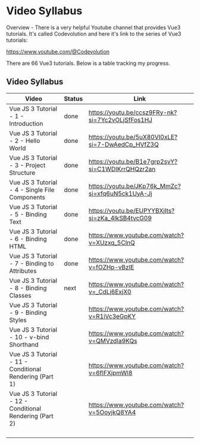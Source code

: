 # Video Syllabus

Overview - There is a very helpful Youtube channel that provides Vue3 tutorials. It's called Codevolution and here it's link to the series of Vue3 tutorials:

https://www.youtube.com/@Codevolution


There are 66 Vue3 tutorials. Below is a table tracking my progress.



## Video Syllabus

| Video                                                   | Status | Link                                             |
| ------------------------------------------------------- | ------ | ------------------------------------------------ |
| Vue JS 3 Tutorial - 1 - Introduction                    | done   | https://youtu.be/ccsz9FRy-nk?si=7Yc2vOLjSfFos1HJ |
| Vue JS 3 Tutorial - 2 - Hello World                     | done   | https://youtu.be/5uX80VI0xLE?si=7-DwAedCp_HVfZ3Q |
| Vue JS 3 Tutorial - 3 - Project Structure               | done   | https://youtu.be/B1e7grp2svY?si=C1WDIKrrQHQzr2an |
| Vue JS 3 Tutorial - 4 - Single File Components          | done   | https://youtu.be/JKp76k_MmZc?si=xfq6uN5ck1UyA-Jj |
| Vue JS 3 Tutorial - 5 - Binding Text                    | done   | https://youtu.be/EUPYYBXjIts?si=zKa_4IkSB4tvcG09 |
| Vue JS 3 Tutorial - 6 - Binding HTML                    | done   | https://www.youtube.com/watch?v=XUzxq_5ClnQ      |
| Vue JS 3 Tutorial - 7 - Binding to Attributes           | done   | https://www.youtube.com/watch?v=fOZHp-vBzIE      |
| Vue JS 3 Tutorial - 8 - Binding Classes                 | next   | https://www.youtube.com/watch?v=_CdLj6ExjX0      |
| Vue JS 3 Tutorial - 9 - Binding Styles                  |        | https://www.youtube.com/watch?v=R1iVc3eGpKY      |
| Vue JS 3 Tutorial - 10 - v-bind Shorthand               |        | https://www.youtube.com/watch?v=QMVzdIa9KQs      |
| Vue JS 3 Tutorial - 11 - Conditional Rendering (Part 1) |        | https://www.youtube.com/watch?v=6fIFXjpmWl8      |
| Vue JS 3 Tutorial - 12 - Conditional Rendering (Part 2) |        | https://www.youtube.com/watch?v=5OoyjkQ8YA4      |
|                                                         |        |                                                  |
|                                                         |        |                                                  |
|                                                         |        |                                                  |
|                                                         |        |                                                  |
